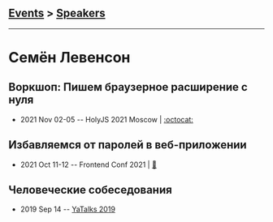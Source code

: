 ## [Events](../README.md) > [Speakers](../speakers.md)
---

# Семён Левенсон

## Воркшоп: Пишем браузерное расширение с нуля
- 2021 Nov 02-05 -- HolyJS 2021 Moscow   | [:octocat:](https://github.com/semeleven/webextension-workshop) 
## Избавляемся от паролей в веб-приложении
- 2021 Oct 11-12 -- Frontend Conf 2021  | [:notebook:](https://drive.google.com/file/u/0/d/11JMyH6UblXsy1QXcgFk7IAkFBQ_-fIzI/view)  
## Человеческие собеседования
- 2019 Sep 14 -- [YaTalks 2019](https://www.youtube.com/watch?v=Xg-oZp0EcYc&t=22340s)    

